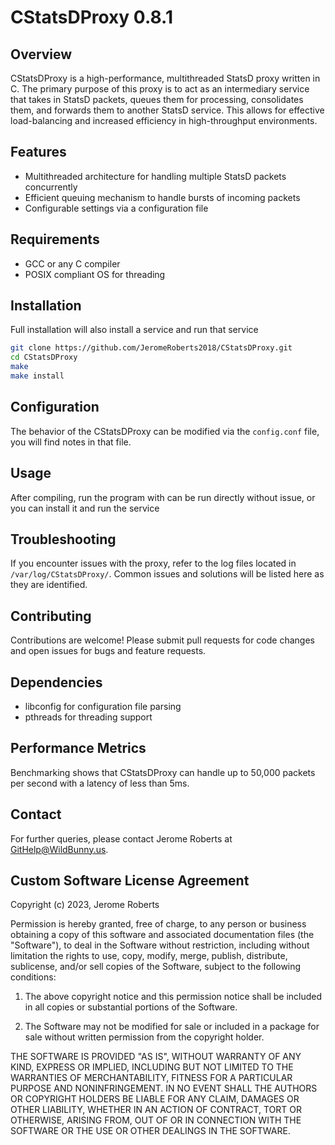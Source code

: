 # CStatsDProxy 0.8.1

## Overview

CStatsDProxy is a high-performance, multithreaded StatsD proxy written in C. The primary purpose of this proxy is to act as an intermediary service that takes in StatsD packets, queues them for processing, consolidates them, and forwards them to another StatsD service. This allows for effective load-balancing and increased efficiency in high-throughput environments.

## Features

- Multithreaded architecture for handling multiple StatsD packets concurrently
- Efficient queuing mechanism to handle bursts of incoming packets
- Configurable settings via a configuration file

## Requirements

- GCC or any C compiler
- POSIX compliant OS for threading

## Installation
Full installation will also install a service and run that service

```bash
git clone https://github.com/JeromeRoberts2018/CStatsDProxy.git
cd CStatsDProxy
make
make install
```
## Configuration

The behavior of the CStatsDProxy can be modified via the `config.conf` file, you will find notes in that file.

## Usage

After compiling, run the program with can be run directly without issue, or you can install it and run the service

## Troubleshooting

If you encounter issues with the proxy, refer to the log files located in `/var/log/CStatsDProxy/`. Common issues and solutions will be listed here as they are identified.

## Contributing

Contributions are welcome! Please submit pull requests for code changes and open issues for bugs and feature requests.

## Dependencies

- libconfig for configuration file parsing
- pthreads for threading support

## Performance Metrics

Benchmarking shows that CStatsDProxy can handle up to 50,000 packets per second with a latency of less than 5ms.

## Contact

For further queries, please contact Jerome Roberts at [GitHelp@WildBunny.us](mailto:GitHelp@WildBunny.us).


## Custom Software License Agreement

Copyright (c) 2023, Jerome Roberts

Permission is hereby granted, free of charge, to any person or business obtaining a copy of this software and associated documentation files (the "Software"), to deal in the Software without restriction, including without limitation the rights to use, copy, modify, merge, publish, distribute, sublicense, and/or sell copies of the Software, subject to the following conditions:

1. The above copyright notice and this permission notice shall be included in all copies or substantial portions of the Software.

2. The Software may not be modified for sale or included in a package for sale without written permission from the copyright holder.

THE SOFTWARE IS PROVIDED "AS IS", WITHOUT WARRANTY OF ANY KIND, EXPRESS OR IMPLIED, INCLUDING BUT NOT LIMITED TO THE WARRANTIES OF MERCHANTABILITY, FITNESS FOR A PARTICULAR PURPOSE AND NONINFRINGEMENT. IN NO EVENT SHALL THE AUTHORS OR COPYRIGHT HOLDERS BE LIABLE FOR ANY CLAIM, DAMAGES OR OTHER LIABILITY, WHETHER IN AN ACTION OF CONTRACT, TORT OR OTHERWISE, ARISING FROM, OUT OF OR IN CONNECTION WITH THE SOFTWARE OR THE USE OR OTHER DEALINGS IN THE SOFTWARE.
